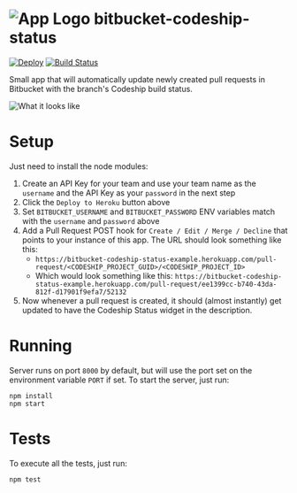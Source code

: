 ![App Logo](https://raw.githubusercontent.com/chesleybrown/bitbucket-codeship-status/master/media/logo-small.png) bitbucket-codeship-status
=========================
[![Deploy](https://www.herokucdn.com/deploy/button.png)](https://heroku.com/deploy)
[![Build Status](https://travis-ci.org/chesleybrown/bitbucket-codeship-status.svg?branch=master)](https://travis-ci.org/chesleybrown/bitbucket-codeship-status)

Small app that will automatically update newly created pull requests in Bitbucket with the branch's Codeship build status.

![What it looks like](https://raw.githubusercontent.com/chesleybrown/bitbucket-codeship-status/master/media/screenshot.png)

# Setup

Just need to install the node modules:

1. Create an API Key for your team and use your team name as the `username` and the API Key as your `password` in the next step
1. Click the `Deploy to Heroku` button above
1. Set `BITBUCKET_USERNAME` and `BITBUCKET_PASSWORD` ENV variables match with the `username` and `password` above
1. Add a Pull Request POST hook for `Create / Edit / Merge / Decline` that points to your instance of this app. The URL should look something like this:
	- `https://bitbucket-codeship-status-example.herokuapp.com/pull-request/<CODESHIP_PROJECT_GUID>/<CODESHIP_PROJECT_ID>`
	- Which would look something like this: `https://bitbucket-codeship-status-example.herokuapp.com/pull-request/ee1399cc-b740-43da-812f-d17901f9efa7/52132`
1. Now whenever a pull request is created, it should (almost instantly) get updated to have the Codeship Status widget in the description.

# Running

Server runs on port `8000` by default, but will use the port set
on the environment variable `PORT` if set.
To start the server, just run:

```
npm install
npm start
```

# Tests

To execute all the tests, just run:

```
npm test
```
